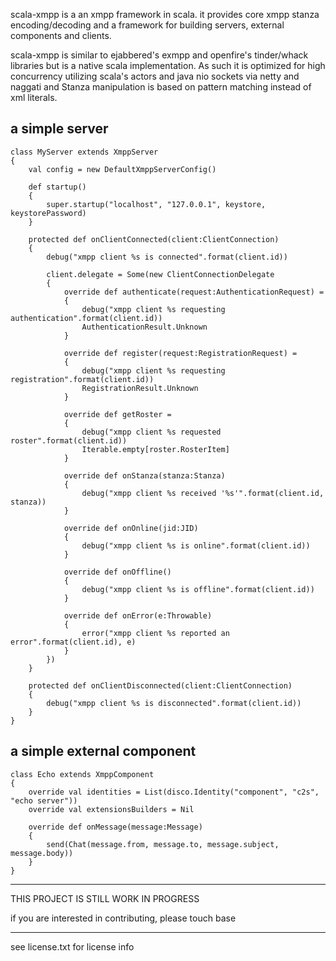 scala-xmpp is a an xmpp framework in scala. it provides core xmpp stanza encoding/decoding and a framework for building servers, external components and clients.

scala-xmpp is similar to ejabbered's exmpp and openfire's tinder/whack libraries but is a native scala implementation. As such it is optimized for high concurrency utilizing scala's actors and java nio sockets via netty and naggati and Stanza manipulation is based on pattern matching instead of xml literals.

a simple server
---------------

    class MyServer extends XmppServer
    {
        val config = new DefaultXmppServerConfig()

        def startup()
        {
            super.startup("localhost", "127.0.0.1", keystore, keystorePassword)
        }

        protected def onClientConnected(client:ClientConnection)
        {
            debug("xmpp client %s is connected".format(client.id))

            client.delegate = Some(new ClientConnectionDelegate
            {
                override def authenticate(request:AuthenticationRequest) =
                {
                    debug("xmpp client %s requesting authentication".format(client.id))
                    AuthenticationResult.Unknown
                }

                override def register(request:RegistrationRequest) =
                {
                    debug("xmpp client %s requesting registration".format(client.id))
                    RegistrationResult.Unknown
                }

                override def getRoster =
                {
                    debug("xmpp client %s requested roster".format(client.id))
                    Iterable.empty[roster.RosterItem]
                }

                override def onStanza(stanza:Stanza)
                {
                    debug("xmpp client %s received '%s'".format(client.id, stanza))
                }

                override def onOnline(jid:JID)
                {
                    debug("xmpp client %s is online".format(client.id))
                }

                override def onOffline()
                {
                    debug("xmpp client %s is offline".format(client.id))
                }

                override def onError(e:Throwable)
                {
                    error("xmpp client %s reported an error".format(client.id), e)
                }
            })
        }

        protected def onClientDisconnected(client:ClientConnection)
        {
            debug("xmpp client %s is disconnected".format(client.id))
        }
    }


a simple external component
---------------------------

    class Echo extends XmppComponent
    {
        override val identities = List(disco.Identity("component", "c2s", "echo server"))
        override val extensionsBuilders = Nil

        override def onMessage(message:Message)
        {
            send(Chat(message.from, message.to, message.subject, message.body))
        }
    }


***************************************************************************************

THIS PROJECT IS STILL WORK IN PROGRESS

if you are interested in contributing, please touch base

***************************************************************************************

see license.txt for license info


